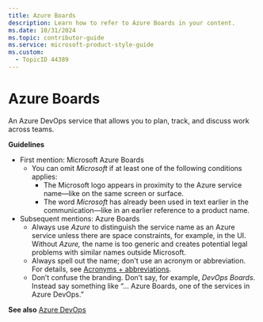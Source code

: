 ```yaml
---
title: Azure Boards
description: Learn how to refer to Azure Boards in your content.
ms.date: 10/31/2024
ms.topic: contributor-guide
ms.service: microsoft-product-style-guide
ms.custom:
  - TopicID 44389
---
```



# Azure Boards

An Azure DevOps service that allows you to plan, track, and discuss work across teams.

**Guidelines**

- First mention: Microsoft Azure Boards
  - You can omit *Microsoft* if at least one of the following conditions applies:
    - The Microsoft logo appears in proximity to the Azure service name—like on the same screen or surface.
    - The word *Microsoft* has already been used in text earlier in the communication—like in an earlier reference to a product name.
- Subsequent mentions: Azure Boards
  - Always use *Azure* to distinguish the service name as an Azure service unless there are space constraints, for example, in the UI. Without *Azure,* the name is too generic and creates potential legal problems with similar names outside Microsoft.
  - Always spell out the name; don't use an acronym or abbreviation. For details, see [Acronyms + abbreviations](~\acronyms-and-abbreviations.md).
  - Don’t confuse the branding. Don’t say, for example, *DevOps Boards*. Instead say something like “… Azure Boards, one of the services in Azure DevOps.”

**See also** [Azure DevOps](~\a_z_names_terms\a\azure-devops.md)

